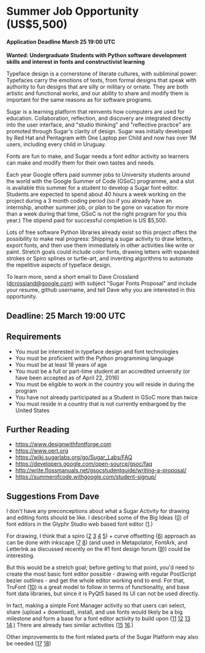 # Summer Job Opportunity (US$5,500)

#### Application Deadline March 25 19:00 UTC

**Wanted: Undergraduate Students with Python software development skills and interest in fonts and constructivist learning**

Typeface design is a cornerstone of literate cultures, with subliminal power: Typefaces carry the emotions of texts, from formal designs that speak with authority to fun designs that are silly or military or ornate. They are both artistic and functional works, and our ability to share and modify them is important for the same reasons as for software programs. 

Sugar is a learning platform that reinvents how computers are used for education. Collaboration, reflection, and discovery are integrated directly into the user interface, and "studio thinking" and "reflective practice" are promoted through Sugar's clarity of design. Sugar was initially developed by Red Hat and Pentagram with One Laptop per Child and now has over 1M users, including every child in Uruguay.

Fonts are fun to make, and Sugar needs a font editor activity so learners can make and modify them for their own tastes and needs.

Each year Google offers paid summer jobs to University students around the world with the Google Summer of Code (GSoC) programme, and a slot is available this summer for a student to develop a Sugar font editor. Students are expected to spend about 40 hours a week working on the project during a 3 month coding period (so if you already have an internship, another summer job, or plan to be gone on vacation for more than a week during that time, GSoC is not the right program for you this year.) The stipend paid for successful completion is US $5,500. 

Lots of free software Python libraries already exist so this project offers the possibility to make real progress: Shipping a sugar activity to draw letters, export fonts, and then use them immediately in other activities like write or paint. Stretch goals could include color fonts, drawing letters with expanded strokes or Spiro splines or turtle-art, and inventing algorithms to automate the repetitive aspects of typeface design.

To learn more, send a short email to Dave Crossland (dcrossland@google.com) with subject "Sugar Fonts Proposal" and include your resume, github username, and tell Dave why you are interested in this opportunity. 

## Deadline: 25 March 19:00 UTC

## Requirements

- You must be interested in typeface design and font technologies
- You must be proficient with the Python programming language
- You must be at least 18 years of age
- You must be a full or part-time student at an accredited university (or have been accepted as of April 22, 2016)
- You must be eligible to work in the country you will reside in during the program
- You have not already participated as a Student in GSoC more than twice
- You must reside in a country that is not currently embargoed by the United States

## Further Reading

- https://www.designwithfontforge.com
- https://www.oert.org
- https://wiki.sugarlabs.org/go/Sugar_Labs/FAQ
- https://developers.google.com/open-source/gsoc/faq
- http://write.flossmanuals.net/gsocstudentguide/writing-a-proposal/
- https://summerofcode.withgoogle.com/student-signup/

## Suggestions From Dave

I don't have any preconceptions about what a Sugar Activity for drawing and editing fonts should be like. 
I described some of the Big Ideas ([0]) of font editors in the Glyphr Studio web based font editor ([1].)

For drawing, I think that a spiro ([2] [3] [4] [5]) + curve offsetting ([6]) approach as can be done with inkscape ([7] [8]) (and used in Metapolator, FontArk, and LetterInk as discussed recently on the #1 font design forum ([9])) could be interesting. 

But this would be a stretch goal; before getting to that point, you'd need to create the most basic font editor possible - drawing with regular PostScript bezier outlines - and get the whole editor working end to end. For that, TruFont ([10]) is a great model to follow in terms of functionality, and base font data libraries, but since it is PyQt5 based its UI can not be used directly. 

In fact, making a simple Font Manager activity so that users can select, share (upload + download), install, and use fonts would likely be a big milestone and form a base for a font editor activity to build upon ([11] [12] [13] [14].) There are already two similar activities ([15] [16].)

Other improvements to the font related parts of the Sugar Platform may also be needed ([17] [18])

[0]: https://en.wikipedia.org/wiki/Big_Idea_(marketing)
[1]: https://github.com/mattlag/Glyphr-Studio/issues/94
[2]: http://raph.levien.com/spiro/ 
[3]: http://raph.levien.com/phd/phd.html 
[4]: https://www.youtube.com/watch?v=-ekZJ9h9PXU 
[5]: http://fontly.com/sandbox/spiro.html 
[6]: https://pomax.github.io/bezierinfo/#offsetting
[7]: https://www.youtube.com/watch?v=3OaLZuFZxdk 
[8]: https://www.youtube.com/watch?v=yy2fxxqEZ-A
[9]: http://typedrawers.com/discussion/1463/how-skeleton-based-type-design-could-shake-up-digital-type-design-workflows
[10]: https://github.com/trufont/
[11]: https://en.wikipedia.org/wiki/Font_management_software 
[12]: https://www.google.com/fonts
[13]: http://fontmatrix.be
[14]: https://fontmanager.github.io
[15]: https://activities.sugarlabs.org/en-US/sugar/addon/4669
[16]: https://github.com/godiard/favorite-fonts-activity
[17]: https://wiki.sugarlabs.org/go/The_Undiscoverable
[18]: https://wiki.sugarlabs.org/go/Features/Font_configuration

